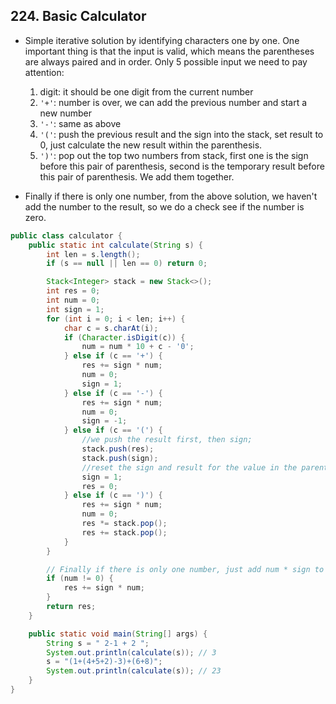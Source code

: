 ## 224. Basic Calculator

- Simple iterative solution by identifying characters one by one. 
  One important thing is that the input is valid, which means the parentheses are 
  always paired and in order. Only 5 possible input we need to pay attention:
  1. digit: it should be one digit from the current number
  2. `'+'`: number is over, we can add the previous number and start a new number
  3. `'-'`: same as above
  4. `'('`: push the previous result and the sign into the stack, set result to 0, 
  just calculate the new result within the parenthesis.
  5. `')'`: pop out the top two numbers from stack, first one is the sign before this pair of 
  parenthesis, second is the temporary result before this pair of parenthesis. We add them 
  together.

- Finally if there is only one number, from the above solution, we haven't add the number to the 
  result, so we do a check see if the number is zero.

```java
public class calculator {
    public static int calculate(String s) {
        int len = s.length();
        if (s == null || len == 0) return 0;

        Stack<Integer> stack = new Stack<>();
        int res = 0;
        int num = 0;
        int sign = 1;
        for (int i = 0; i < len; i++) {
            char c = s.charAt(i);
            if (Character.isDigit(c)) {
                num = num * 10 + c - '0';
            } else if (c == '+') {
                res += sign * num;
                num = 0;
                sign = 1;
            } else if (c == '-') {
                res += sign * num;
                num = 0;
                sign = -1;
            } else if (c == '(') {
                //we push the result first, then sign;
                stack.push(res);
                stack.push(sign);
                //reset the sign and result for the value in the parenthesis
                sign = 1;
                res = 0;
            } else if (c == ')') {
                res += sign * num;
                num = 0;
                res *= stack.pop();
                res += stack.pop();
            }
        }

        // Finally if there is only one number, just add num * sign to res
        if (num != 0) {
            res += sign * num;
        }
        return res;
    }

    public static void main(String[] args) {
        String s = " 2-1 + 2 ";
        System.out.println(calculate(s)); // 3
        s = "(1+(4+5+2)-3)+(6+8)";
        System.out.println(calculate(s)); // 23
    }
}
```

